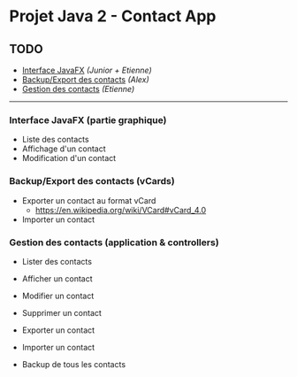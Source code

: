 # Projet Java 2 - Contact App

## TODO
- [Interface JavaFX](#interface-javafx-partie-graphique) _(Junior + Etienne)_
- [Backup/Export des contacts](#backupexport-des-contacts-vcards) _(Alex)_
- [Gestion des contacts](#gestion-des-contacts-application--controllers) _(Etienne)_

---

### Interface JavaFX (partie graphique)
- Liste des contacts
- Affichage d'un contact
- Modification d'un contact

### Backup/Export des contacts (vCards)
- Exporter un contact au format vCard
    - https://en.wikipedia.org/wiki/VCard#vCard_4.0
- Importer un contact

### Gestion des contacts (application & controllers)
- Lister des contacts
- Afficher un contact
- Modifier un contact
- Supprimer un contact


- Exporter un contact
- Importer un contact
- Backup de tous les contacts

